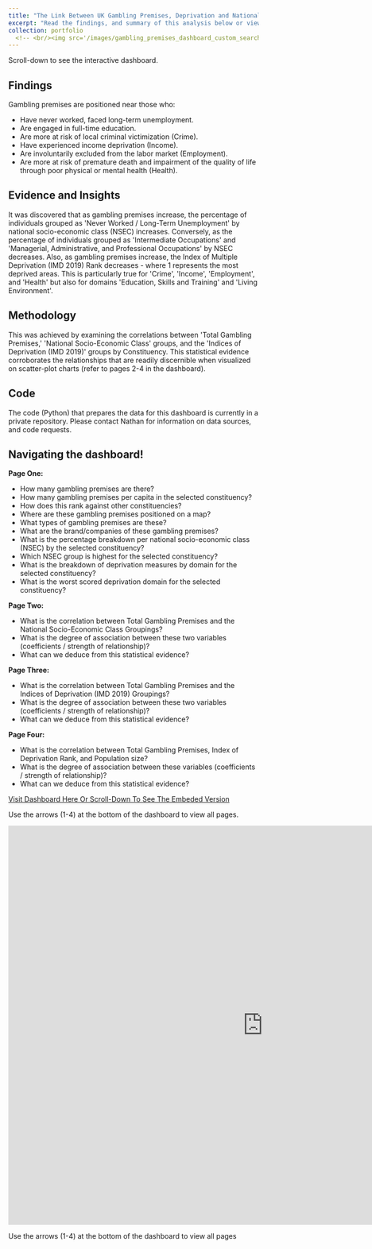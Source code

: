 ```yaml
---
title: "The Link Between UK Gambling Premises, Deprivation and National Socio-Economic Class"
excerpt: "Read the findings, and summary of this analysis below or view these insight on the interractive dashboard. Don't miss any pages (4 pages in total!) as we explore the metrics for your selected constituency, the correlations between all these variables and what this means to you and for your local community"
collection: portfolio
  <!-- <br/><img src='/images/gambling_premises_dashboard_custom_search_thumbnail.png'> -->
---
```

Scroll-down to see the interactive dashboard.

## Findings

Gambling premises are positioned near those who:
- Have never worked, faced long-term unemployment.
- Are engaged in full-time education.
- Are more at risk of local criminal victimization (Crime).
- Have experienced income deprivation (Income).
- Are involuntarily excluded from the labor market (Employment).
- Are more at risk of premature death and impairment of the quality of life through poor physical or mental health (Health).

## Evidence and Insights
It was discovered that as gambling premises increase, the percentage of individuals grouped as 'Never Worked / Long-Term Unemployment' by national socio-economic class (NSEC) increases. Conversely, as the percentage of individuals grouped as 'Intermediate Occupations' and 'Managerial, Administrative, and Professional Occupations' by NSEC decreases. Also, as gambling premises increase, the Index of Multiple Deprivation (IMD 2019) Rank decreases - where 1 represents the most deprived areas. This is particularly true for 'Crime', 'Income', 'Employment', and 'Health' but also for domains 'Education, Skills and Training' and 'Living Environment'.

## Methodology
This was achieved by examining the correlations between 'Total Gambling Premises,' 'National Socio-Economic Class' groups, and the 'Indices of Deprivation (IMD 2019)' groups by Constituency. This statistical evidence corroborates the relationships that are readily discernible when visualized on scatter-plot charts (refer to pages 2-4 in the dashboard).

## Code
The code (Python) that prepares the data for this dashboard is currently in a private repository. Please contact Nathan for information on data sources, and code requests.  

## Navigating the dashboard!

**Page One:**
- How many gambling premises are there?
- How many gambling premises per capita in the selected constituency?
- How does this rank against other constituencies?
- Where are these gambling premises positioned on a map?
- What types of gambling premises are these?
- What are the brand/companies of these gambling premises?
- What is the percentage breakdown per national socio-economic class (NSEC) by the selected constituency?
- Which NSEC group is highest for the selected constituency?
- What is the breakdown of deprivation measures by domain for the selected constituency?
- What is the worst scored deprivation domain for the selected constituency?

**Page Two:**
- What is the correlation between Total Gambling Premises and the National Socio-Economic Class Groupings?
- What is the degree of association between these two variables (coefficients / strength of relationship)?
- What can we deduce from this statistical evidence?

**Page Three:**
- What is the correlation between Total Gambling Premises and the Indices of Deprivation (IMD 2019) Groupings?
- What is the degree of association between these two variables (coefficients / strength of relationship)?
- What can we deduce from this statistical evidence?

**Page Four:**
- What is the correlation between Total Gambling Premises, Index of Deprivation Rank, and Population size?
- What is the degree of association between these variables (coefficients / strength of relationship)?
- What can we deduce from this statistical evidence?

[Visit Dashboard Here Or Scroll-Down To See The Embeded Version](https://app.powerbi.com/view?r=eyJrIjoiY2ZiZTU2MTUtMjk0OS00ZDJiLWEwMGItNzZiYzg3YTYzMjI5IiwidCI6IjgyMmRkYmEwLWFkNjAtNDE2Zi1iNDRlLTEwMzdlNzRkNTI5OSJ9)

Use the arrows (1-4) at the bottom of the dashboard to view all pages.

<iframe title="UK Gambling Premises, National Socio-Economic Class and Deprivation Dashboard" width="1024" height="804" src="https://app.powerbi.com/view?r=eyJrIjoiY2ZiZTU2MTUtMjk0OS00ZDJiLWEwMGItNzZiYzg3YTYzMjI5IiwidCI6IjgyMmRkYmEwLWFkNjAtNDE2Zi1iNDRlLTEwMzdlNzRkNTI5OSJ9" frameborder="0" allowFullScreen="true"></iframe>

Use the arrows (1-4) at the bottom of the dashboard to view all pages
